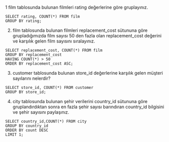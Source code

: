 1 film tablosunda bulunan filmleri rating değerlerine göre gruplayınız.

```
SELECT rating, COUNT(*) FROM film
GROUP BY rating;
```

2. film tablosunda bulunan filmleri replacement_cost sütununa göre grupladığımızda film sayısı 50 den fazla olan replacement_cost değerini ve karşılık gelen film sayısını sıralayınız.

```
SELECT replacement_cost, COUNT(*) FROM film
GROUP BY replacement_cost
HAVING COUNT(*) > 50
ORDER BY replacement_cost ASC;
```

3. customer tablosunda bulunan store_id değerlerine karşılık gelen müşteri sayılarını nelerdir? 

```
SELECT store_id, COUNT(*) FROM customer
GROUP BY store_id;
```

4. city tablosunda bulunan şehir verilerini country_id sütununa göre gruplandırdıktan sonra en fazla şehir sayısı barındıran country_id bilgisini ve şehir sayısını paylaşınız.

```
SELECT country_id,COUNT(*) FROM city
GROUP BY country_id
ORDER BY count DESC
LIMIT 1;
```

